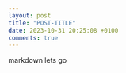 ```yaml
---
layout: post
title: "POST-TITLE"
date: 2023-10-31 20:25:08 +0100
comments: true
---
```


markdown lets go



